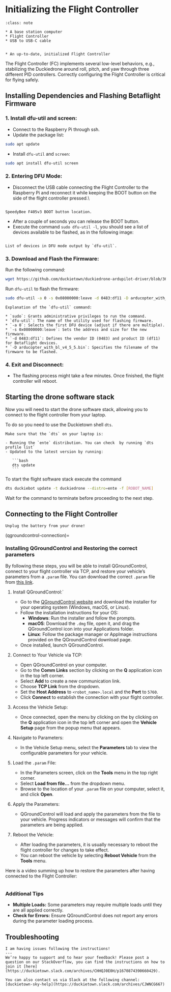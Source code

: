 # Initializing the Flight Controller

```{admonition} What you will need
:class: note

* A base station computer
* Flight Controller
* USB to USB-C cable
```


```{admonition} What you will get

* An up-to-date, initialized Flight Controller
```

The Flight Controller (FC) implements several low-level behaviors, e.g., stabilizing the Duckiedrone around roll, pitch, and yaw through three different PID controllers. Correctly configuring the Flight Controller is critical for flying safely.  

## Installing Dependencies and Flashing Betaflight Firmware

### 1. Install dfu-util and screen:

- Connect to the Raspberry Pi through ssh.
- Update the package list:

```bash
sudo apt update
```

- Install `dfu-util` and `screen`:

```bash
sudo apt install dfu-util screen
```

### 2. Entering DFU Mode:

- Disconnect the USB cable connecting the Flight Controller to the Raspberry Pi and reconnect it while keeping the BOOT button on the side of the flight controller pressed.\

```{figure} ../_images/fc-setup/speedybee-boot-button.png

SpeedyBee F405v3 BOOT button location.
```

- After a couple of seconds you can release the BOOT button.
- Execute the command `sudo dfu-util -l`, you should see a list of devices available to be flashed, as in the following image:

```{figure} ../_images/fc-setup/dfu-util-devices-list.png

List of devices in DFU mode output by `dfu-util`.
```

### 3. Download and Flash the Firmware:

Run the following command:

```bash
wget https://github.com/duckietown/duckiedrone-ardupilot-driver/blob/366b41b08dfdb905e40bb2c91e57c9704a313500/assets/arducopter_with_bl_v4_5_5.bin
```

Run `dfu-util` to flash the firmware:

```bash
sudo dfu-util -a 0 -s 0x08000000:leave -d 0483:df11 -D arducopter_with_bl_v4_5_5.bin
```

```{tip}
Explanation of the `dfu-util` command:

* `sudo`: Grants administrative privileges to run the command.
* `dfu-util`: The name of the utility used for flashing firmware.
* `-a 0`: Selects the first DFU device (adjust if there are multiple).
* `-s 0x08000000:leave`: Sets the address and size for the new firmware.
* `-d 0483:df11`: Defines the vendor ID (0483) and product ID (df11) for Betaflight devices.
* `-D arducopter_with_bl_v4_5_5.bin`: Specifies the filename of the firmware to be flashed.
```

### 4. Exit and Disconnect:

- The flashing process might take a few minutes. Once finished, the flight controller will reboot.

## Starting the drone software stack

Now you will need to start the drone software stack, allowing you to connect to the flight controller from your laptop.

To do so you need to use the Duckietown shell `dts`.

````{attention}
Make sure that the `dts` on your laptop is:

- Running the `ente` distribution. You can check  by running `dts profile list`
- Updated to the latest version by running:

   ```bash
   dts update
   ```
````

To start the flight software stack execute the command

   ```bash
   dts duckiebot update -t duckiedrone --distro=ente -f [ROBOT_NAME]
   ```

Wait for the command to terminate before proceeding to the next step.

## Connecting to the Flight Controller

```{attention}
Unplug the battery from your drone!
```

(qgroundcontrol-connection)=
### Installing QGroundControl and Restoring the correct parameters

By following these steps, you will be able to install QGroundControl, connect to your flight controller via TCP, and restore your vehicle’s parameters from a `.param` file. You can download the correct `.param` file from [this link](https://github.com/duckietown/duckiedrone-ardupilot-driver/blob/99b4b28c950cd4aef546dde394732961a827bbe0/assets/speedybeef405_ardupilot.params?raw=true).


1. Install QGroundControl:`
   - Go to the [QGroundControl website](http://qgroundcontrol.com/) and download the installer for your operating system (Windows, macOS, or Linux).
   - Follow the installation instructions for your OS:
     - **Windows**: Run the installer and follow the prompts.
     - **macOS**: Download the `.dmg` file, open it, and drag the QGroundControl icon into your Applications folder.
     - **Linux**: Follow the package manager or AppImage instructions provided on the QGroundControl download page.
   - Once installed, launch QGroundControl.

2. Connect to Your Vehicle via TCP:
   - Open QGroundControl on your computer.
   - Go to the **Comm Links** section by clicking on the **Q** application icon in the top left corner.
   - Select **Add** to create a new communication link.
   - Choose **TCP Link** from the dropdown.
   - Set the **Host Address** to `<robot_name>.local` and the **Port** to `5760`.
   - Click **Connect** to establish the connection with your flight controller.

3. Access the Vehicle Setup:
   - Once connected, open the menu by clicking on the by clicking on the **Q** application icon in the top left corner and open the **Vehicle Setup** page from the popup menu that appears.

4. Navigate to Parameters:
   - In the Vehicle Setup menu, select the **Parameters** tab to view the configurable parameters for your vehicle.

5. Load the `.param` File:
   - In the Parameters screen, click on the **Tools** menu in the top right corner.
   - Select **Load from file…** from the dropdown menu.
   - Browse to the location of your `.param` file on your computer, select it, and click **Open**.

6. Apply the Parameters:
   - QGroundControl will load and apply the parameters from the file to your vehicle. Progress indicators or messages will confirm that the parameters are being applied.

7. Reboot the Vehicle:
   - After loading the parameters, it is usually necessary to reboot the flight controller for changes to take effect.
   - You can reboot the vehicle by selecting **Reboot Vehicle** from the **Tools** menu.

Here is a video summing up how to restore the parameters after having connected to the Flight Controller:

```{vimeo} 1010195551
```

### Additional Tips

- **Multiple Loads:** Some parameters may require multiple loads until they are all applied correctly.
- **Check for Errors:** Ensure QGroundControl does not report any errors during the parameter loading process.

## Troubleshooting

```{trouble}
I am having issues following the instructions!
---
We’re happy to support and to hear your feedback! Please post a question on our StackOverflow, you can find the instructions on how to join it [here](https://duckietown.slack.com/archives/CHHQJ0E0H/p1670874390660429).

You can also contact us via Slack at the following channel: [duckietown-sky-help](https://duckietown.slack.com/archives/CJWNCG667)
```
